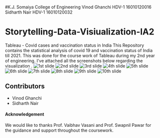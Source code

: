 #K.J. Somaiya College of Engineering
Vinod Ghanchi HDV-1 16010120016
Sidharth Nair HDV-1 16010120032
# Storytelling-Data-Visiualization-IA2
Tableau - Covid cases and vaccination status in India
This Repository contains the statistical analysis of covid 19 and vaccination status of India till 2021. This was done for the course work of Tableau during my 2nd year of engineering. I've attached all the screenshots below regarding the visualization .
![1st slide](https://user-images.githubusercontent.com/80514865/144592974-055cfa43-8ce8-490b-a01f-0d9d3e4b9881.jpg)
![2nd slide](https://user-images.githubusercontent.com/80514865/144592983-80161934-145d-455f-bc76-49b981c041ae.jpg)
![3rd slide](https://user-images.githubusercontent.com/80514865/144592989-c6fe956d-37c1-47e7-9e23-14073fe53f3e.jpg)
![4th slide](https://user-images.githubusercontent.com/80514865/144592994-5053ce60-c228-4509-8675-d50509cc0eaa.jpg)
![5th slide](https://user-images.githubusercontent.com/80514865/144593000-7023c2c4-7d4e-4b22-a2c2-26be6a8cbd40.jpg)
![6th slide](https://user-images.githubusercontent.com/80514865/144593005-8ffe2230-f2d2-4496-854e-1757062f41cd.jpg)
![7th slide](https://user-images.githubusercontent.com/80514865/144593012-3898d1c9-c4fc-4ae9-9217-1b8af292c447.jpg)
![8th slide](https://user-images.githubusercontent.com/80514865/144593024-b00b1cfc-7e83-416f-b349-97f8471171b1.jpg)
![9th slide](https://user-images.githubusercontent.com/80514865/144593036-bda34820-057a-4751-9c98-a052f8111a83.jpg)
![10th slide](https://user-images.githubusercontent.com/80514865/144593048-82e107aa-4c6e-4668-892f-c780f552dabf.jpg)

## Contributors

  - Vinod Ghanchi
  - Sidharth Nair

#### Acknowledgement 

We would like to thanks Prof. Vaibhav Vasani and Prof. Swapnil Pawar for the guidance and support throughout the coursework.
